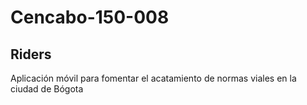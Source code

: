 # Cencabo-150-008
## Riders
Aplicación móvil para fomentar el acatamiento de normas viales en la ciudad de Bógota
